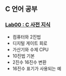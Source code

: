 ## C 언어 공부

### [Lab00 : C 사전 지식](https://github.com/LegdayDev/C_Basic/blob/master/lab01/lab01.md)
- 컴퓨터와 2진법
- 디지털 게이트 회로
- 가산기와 수제 CPU
- 10진법 기본
- 2진수 16진수 변환
- 16진수 표기가 사용되는 예